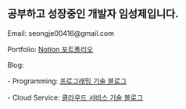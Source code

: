 ## 공부하고 성장중인 개발자 임성제입니다.

<p> Email: seongje00416@gmail.com </p>
<p> Portfolio: <a href="https://www.notion.so/seongje00416/Portfolio-846f88f7f3654128a3f3e1157bb43478?pvs=4"> Notion 포트폴리오 </a> </p
<p> Blog: </p>
<p> - Programming: <a href="https://www.notion.so/seongje00416/4c36eb99dd704af8b7356173ef0cb247?v=18df116d5c724a3794e5ef8fcd58c77e&pvs=4"> 프로그래밍 기술 블로그 </a> </p>
<p> -  Cloud Service: <a href="https://www.notion.so/seongje00416/06fa6ba265e54477b933d358e35ac573?v=ff751088760948c2866d600aee07fe97&pvs=4"> 클라우드 서비스 기술 블로그 </a> </p>

<!--
**seongje00416/seongje00416** is a ✨ _special_ ✨ repository because its `README.md` (this file) appears on your GitHub profile.

Here are some ideas to get you started:

- 🔭 I’m currently working on ...
- 🌱 I’m currently learning ...
- 👯 I’m looking to collaborate on ...
- 🤔 I’m looking for help with ...
- 💬 Ask me about ...
- 📫 How to reach me: ...
- 😄 Pronouns: ...
- ⚡ Fun fact: ...
-->

